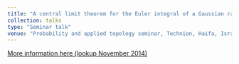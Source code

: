```yaml
---
title: "A central limit theorem for the Euler integral of a Gaussian random field"
collection: talks
type: "Seminar talk"
venue: "Probability and applied topology seminar, Technion, Haifa, Israel"
---
```


[More information here (lookup November 2014)](http://probability.technion.ac.il/index.php/seminar)
